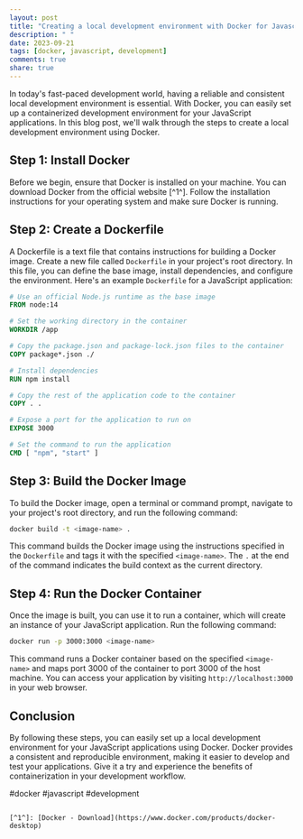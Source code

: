 ```yaml
---
layout: post
title: "Creating a local development environment with Docker for Javascript applications"
description: " "
date: 2023-09-21
tags: [docker, javascript, development]
comments: true
share: true
---
```


In today's fast-paced development world, having a reliable and consistent local development environment is essential. With Docker, you can easily set up a containerized development environment for your JavaScript applications. In this blog post, we'll walk through the steps to create a local development environment using Docker.

## Step 1: Install Docker

Before we begin, ensure that Docker is installed on your machine. You can download Docker from the official website [^1^]. Follow the installation instructions for your operating system and make sure Docker is running.

## Step 2: Create a Dockerfile

A Dockerfile is a text file that contains instructions for building a Docker image. Create a new file called `Dockerfile` in your project's root directory. In this file, you can define the base image, install dependencies, and configure the environment. Here's an example `Dockerfile` for a JavaScript application:

```Dockerfile
# Use an official Node.js runtime as the base image
FROM node:14

# Set the working directory in the container
WORKDIR /app

# Copy the package.json and package-lock.json files to the container
COPY package*.json ./

# Install dependencies
RUN npm install

# Copy the rest of the application code to the container
COPY . .

# Expose a port for the application to run on
EXPOSE 3000

# Set the command to run the application
CMD [ "npm", "start" ]
```

## Step 3: Build the Docker Image

To build the Docker image, open a terminal or command prompt, navigate to your project's root directory, and run the following command:

```bash
docker build -t <image-name> .
```

This command builds the Docker image using the instructions specified in the `Dockerfile` and tags it with the specified `<image-name>`. The `.` at the end of the command indicates the build context as the current directory.

## Step 4: Run the Docker Container

Once the image is built, you can use it to run a container, which will create an instance of your JavaScript application. Run the following command:

```bash
docker run -p 3000:3000 <image-name>
```

This command runs a Docker container based on the specified `<image-name>` and maps port 3000 of the container to port 3000 of the host machine. You can access your application by visiting `http://localhost:3000` in your web browser.

## Conclusion

By following these steps, you can easily set up a local development environment for your JavaScript applications using Docker. Docker provides a consistent and reproducible environment, making it easier to develop and test your applications. Give it a try and experience the benefits of containerization in your development workflow.

#docker #javascript #development
```

[^1^]: [Docker - Download](https://www.docker.com/products/docker-desktop)